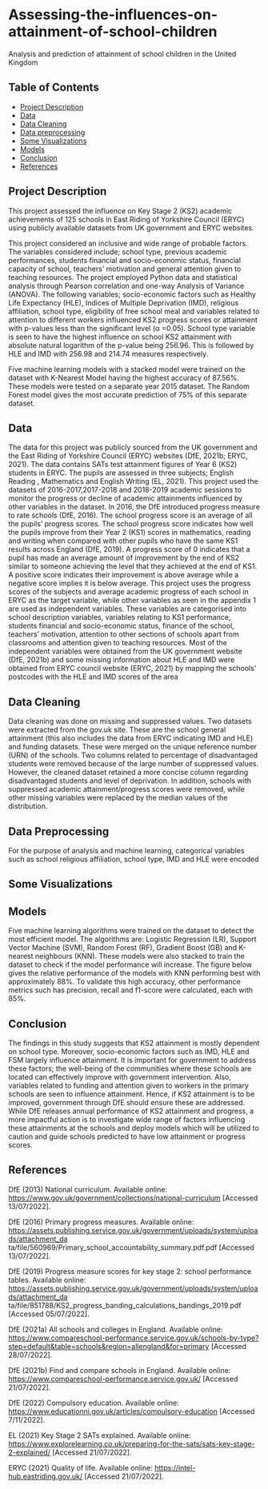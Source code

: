 # Assessing-the-influences-on-attainment-of-school-children
Analysis and prediction of attainment of school children in the United Kingdom



## Table of Contents

- [Project Description](#project-description)
- [Data](#data)
- [Data Cleaning](#data-cleaning)
- [Data preprocessing](#data-preprocessing)
- [Some Visualizations](#some-visualizations)
- [Models](#models)
- [Conclusion](#conclusion)
- [References](#references)

## Project Description

This project assessed the influence on Key Stage 2 (KS2) academic achievements of 125 schools in
East Riding of Yorkshire Council (ERYC) using publicly available datasets from UK government
and ERYC websites. 

This project considered an inclusive and wide range of probable
factors. The variables considered include; school type, previous academic performances,
students financial and socio-economic status, financial capacity of school, teachers’ motivation
and general attention given to teaching resources. The project employed Python data and
statistical analysis through Pearson correlation and one-way Analysis of Variance (ANOVA). The
following variables; socio-economic factors such as Healthy Life Expectancy (HLE), Indices of
Multiple Deprivation (IMD), religious affiliation, school type, eligibility of free school meal and
variables related to attention to different workers influenced KS2 progress scores or attainment
with p-values less than the significant level (α =0.05). School type variable is seen to have the
highest influence on school KS2 attainment with absolute natural logarithm of the p-value
being 256.96. This is followed by HLE and IMD with 256.98 and 214.74 measures respectively.

Five machine learning models with a stacked model were trained on the dataset with K-Nearest
Model having the highest accuracy of 87.56%. These models were tested on a separate year
2015 dataset. The Random Forest model gives the most accurate prediction of 75% of this
separate dataset. 




## Data
The data for this project was publicly sourced from the UK government and the East Riding of
Yorkshire Council (ERYC) websites (DfE, 2021b; ERYC, 2021). The data contains SATs test
attainment figures of Year 6 (KS2) students in ERYC. The pupils are assessed in three subjects;
English Reading , Mathematics and English Writing (EL, 2021). This project used the datasets of
2016-2017,2017-2018 and 2018-2019 academic sessions to monitor the progress or decline of
academic attainments influenced by other variables in the dataset.
In 2016, the DfE introduced progress measure to rate schools (DfE, 2016). The school progress
score is an average of all the pupils’ progress scores. The school progress score indicates how
well the pupils improve from their Year 2 (KS1) scores in mathematics, reading and writing
when compared with other pupils who have the same KS1 results across England (DfE, 2019). A
progress score of 0 indicates that a pupil has made an average amount of improvement by the
end of KS2 similar to someone achieving the level that they achieved at the end of KS1. A
positive score indicates their improvement is above average while a negative score implies it is
below average.
This project uses the progress scores of the subjects and average academic progress of each
school in ERYC as the target variable, while other variables as seen in the appendix 1 are used
as independent variables. These variables are categorised into school description variables,
variables relating to KS1 performance, students financial and socio-economic status, finance of
the school, teachers’ motivation, attention to other sections of schools apart from classrooms
and attention given to teaching resources. Most of the independent variables were obtained
from the UK government website (DfE, 2021b) and some missing information about HLE and
IMD were obtained from ERYC council website (ERYC, 2021) by mapping the schools’
postcodes with the HLE and IMD scores of the area

## Data Cleaning

Data cleaning was done on missing and suppressed values. Two datasets were extracted from
the gov.uk site. These are the school general attainment (this also includes the data from ERYC
indicating IMD and HLE) and funding datasets. These were merged on the unique reference
number (URN) of the schools.
Two columns related to percentage of disadvantaged students were removed because of the
large number of suppressed values. However, the cleaned dataset retained a more concise
column regarding disadvantaged students and level of deprivation. In addition, schools with
suppressed academic attainment/progress scores were removed, while other missing variables
were replaced by the median values of the distribution.

## Data Preprocessing
For the purpose of analysis and machine learning, categorical variables such as school religious
affiliation, school type, IMD and HLE were encoded

## Some Visualizations








## Models

Five machine learning algorithms were trained on the dataset to detect the most efficient
model. The algorithms are: Logistic Regression (LR), Support Vector Machine (SVM), Random
Forest (RF), Gradient Boost (GB) and K-nearest neighbours (KNN). These models were also
stacked to train the dataset to check if the model performance will increase. The figure below
gives the relative performance of the models with KNN performing best with approximately
88%. To validate this high accuracy, other performance metrics such has precision, recall and
f1-score were calculated, each with 85%.



## Conclusion
The findings in this study suggests that KS2 attainment is mostly dependent on school type.
Moreover, socio-economic factors such as IMD, HLE and FSM largely influence attainment. It is
important for government to address these factors; the well-being of the communities where
these schools are located can effectively improve with government intervention. Also,
variables related to funding and attention given to workers in the primary schools are seen to
influence attainment. Hence, if KS2 attainment is to be improved, government through DfE
should ensure these are addressed.
While DfE releases annual performance of KS2 attainment and progress, a more impactful
action is to investigate wide range of factors influencing these attainments at the schools and
deploy models which will be utilized to caution and guide schools predicted to have low
attainment or progress scores.


## References

DfE (2013) National curriculum. Available online:
https://www.gov.uk/government/collections/national-curriculum [Accessed 13/07/2022].

DfE (2016) Primary progress measures. Available online:
https://assets.publishing.service.gov.uk/government/uploads/system/uploads/attachment_da
ta/file/560969/Primary_school_accountability_summary.pdf.pdf [Accessed 13/07/2022].

DfE (2019) Progress measure scores for key stage 2: school performance tables. Available
online:
https://assets.publishing.service.gov.uk/government/uploads/system/uploads/attachment_da
ta/file/851788/KS2_progress_banding_calculations_bandings_2019.pdf [Accessed
05/07/2022].

DfE (2021a) All schools and colleges in England. Available online: https://www.compareschool-performance.service.gov.uk/schools-by-type?step=default&table=schools&region=allengland&for=primary [Accessed 28/07/2022].

DfE (2021b) Find and compare schools in England. Available online: https://www.compareschool-performance.service.gov.uk/ [Accessed 21/07/2022].

DfE (2022) Compulsory education. Available online: https://www.educationni.gov.uk/articles/compulsory-education [Accessed 7/11/2022].

EL (2021) Key Stage 2 SATs explained. Available online:
https://www.explorelearning.co.uk/preparing-for-the-sats/sats-key-stage-2-explained/
[Accessed 21/07/2022].

ERYC (2021) Quality of life. Available online: https://intel-hub.eastriding.gov.uk/ [Accessed
21/07/2022].


